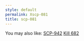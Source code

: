 ```yaml
---
style: default
permalink: Xscp-081
title: scp-081
---
```

You may also like:
[SCP-942](http://scp-wiki.net/scp-942)
[Kill 682](http://scp-wiki.net/kill-682)